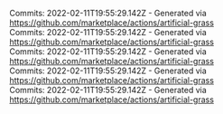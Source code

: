 Commits: 2022-02-11T19:55:29.142Z - Generated via https://github.com/marketplace/actions/artificial-grass
<br>
Commits: 2022-02-11T19:55:29.142Z - Generated via https://github.com/marketplace/actions/artificial-grass
<br>
Commits: 2022-02-11T19:55:29.142Z - Generated via https://github.com/marketplace/actions/artificial-grass
<br>
Commits: 2022-02-11T19:55:29.142Z - Generated via https://github.com/marketplace/actions/artificial-grass
<br>
Commits: 2022-02-11T19:55:29.142Z - Generated via https://github.com/marketplace/actions/artificial-grass
<br>
